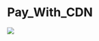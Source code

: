 # Pay_With_CDN

[![](https://data.jsdelivr.com/v1/package/gh/hxco-qr/pay_with_cdn/badge)](https://www.jsdelivr.com/package/gh/hxco-qr/pay_with_cdn)
